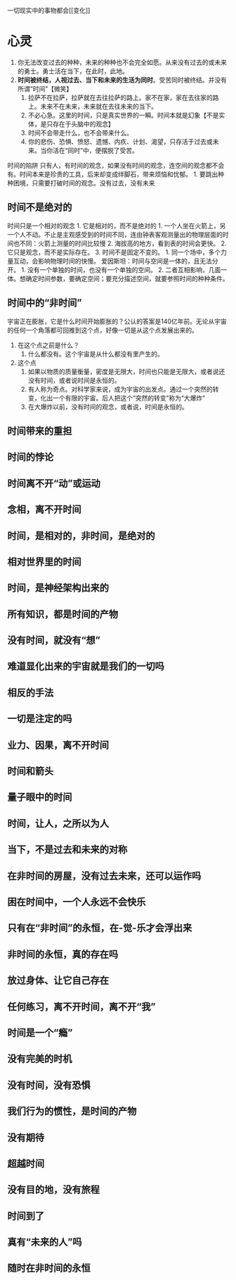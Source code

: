 一切现实中的事物都会[[变化]] 

# 心灵

1. 你无法改变过去的种种，未来的种种也不会完全如愿。从来没有过去的或未来的勇士。勇士活在当下，在此时，此地。
2. **时间被终结，人视过去、当下和未来的生活为同时**。受苦同时被终结。并没有所谓“时间”【微笑】
	1. 拉萨不在拉萨，拉萨就在去往拉萨的路上。家不在家，家在去往家的路上。未来不在未来，未来就在去往未来的当下。
	2. 不必心急。这里的时间，只是真实世界的一瞬。时间本就是幻象【不是实体，是只存在于头脑中的观念】
	3. 时间不会带走什么，也不会带来什么。
	4. 你的悲伤、恐惧、愤怒、遗憾、内疚、计划、渴望，只存活于过去或未来。当你活在“同时”中，便摆脱了受苦。

时间的陷阱
只有人，有时间的观念，如果没有时间的观念，连空间的观念都不会有。时间本来是珍贵的工具，后来却变成绊脚石，带来烦恼和忧郁。
	1. 要跳出种种困境，只需要打破时间的观念。没有过去，没有未来

## 时间不是绝对的
时间只是一个相对的观念
	1. 它是相对的，而不是绝对的
		1. 一个人坐在火箭上，另一个人不动。不止是主观感受到的时间不同，连由钟表客观测量出的物理层面的时间也不同：火箭上测量的时间比较慢
		2. 海拔高的地方，看到表的时间会更快。
	2. 它只是观念，而不是实际存在。
	3. 时间不是固定不变的。
		1. 同一个场中，多个力量互动，会影响物理时间的快慢。
爱因斯坦：时间与空间是一体的，且无法分开。
	1. 没有一个单独的时间，也没有一个单独的空间。
	2. 二者互相影响，几面一体。想确定时间参数，要确定空间；要充分描述空间，就要参照时间的种种条件。
## 时间中的“非时间”
宇宙正在膨胀，它是什么时间开始膨胀的？公认的答案是140亿年前。无论从宇宙的任何一个角落都可回推到这个点，好像一切是从这个点发展出来的。
1. 在这个点之前是什么？
	1. 什么都没有。这个宇宙是从什么都没有里产生的。
2. 这个点
	1. 如果以物质的质量衡量，密度是无限大，时间也只能是无限大，或者说还没有时间，或者说时间是永恒的。
	2. 有人称为奇点。对科学家来说，成为宇宙的出发点。通过一个突然的转变，化出一个有限的宇宙。后人把这个“突然的转变”称为“大爆炸”
	3. 在大爆炸以前，没有时间的观念，或者说，时间是永恒的。
## 时间带来的重担

## 时间的悖论

## 时间离不开“动”或运动

## 念相，离不开时间

## 时间，是相对的，非时间，是绝对的

## 相对世界里的时间

## 时间，是神经架构出来的

## 所有知识，都是时间的产物

## 没有时间，就没有“想”

## 难道显化出来的宇宙就是我们的一切吗

## 相反的手法

## 一切是注定的吗

## 业力、因果，离不开时间

## 时间和箭头

## 量子眼中的时间

## 时间，让人，之所以为人

## 当下，不是过去和未来的对称

## 在非时间的房屋，没有过去未来，还可以运作吗


## 困在时间中，一个人永远不会快乐

## 只有在“非时间”的永恒，在-觉-乐才会浮出来

## 非时间的永恒，真的存在吗

## 放过身体、让它自己存在

## 任何练习，离不开时间，离不开“我”

## 时间是一个“瘾”

## 没有完美的时机

## 没有时间，没有恐惧

## 我们行为的惯性，是时间的产物

## 没有期待

## 超越时间

## 没有目的地，没有旅程

## 时间到了

## 真有“未来的人”吗

## 随时在非时间的永恒

